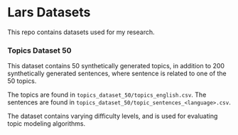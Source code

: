 # Lars Datasets
This repo contains datasets used for my research.


### Topics Dataset 50
This dataset contains 50 synthetically generated topics, in addition to 200 synthetically generated sentences, where sentence is related to one of the 50 topics.

The topics are found in `topics_dataset_50/topics_english.csv`.
The sentences are found in `topics_dataset_50/topic_sentences_<language>.csv`.

The dataset contains varying difficulty levels, and is used for evaluating topic modeling algorithms.
